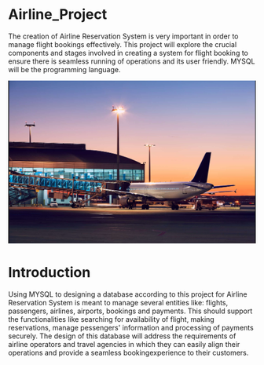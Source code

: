 # Airline_Project
The creation of Airline Reservation System is very important in order to manage flight bookings effectively. This project will explore the crucial components and stages involved in creating a system for flight booking to ensure there is seamless running of operations and its user friendly. MYSQL will be the programming language.

![](airportpix.png)
# Introduction
Using MYSQL to designing a database according to this project for Airline Reservation System is meant to manage several entities like: flights, passengers, airlines, airports, bookings and payments. This should support the functionalities like searching for availability of flight, making reservations, manage pessengers' information and processing of payments securely. The design of this database will address the requirements of airline operators and travel agencies in which they can easily align their operations and provide a seamless bookingexperience to their customers.
